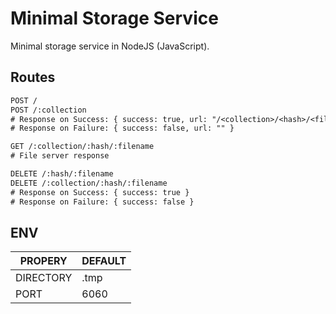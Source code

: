# Minimal Storage Service

Minimal storage service in NodeJS (JavaScript).

## Routes

```txt
POST /
POST /:collection
# Response on Success: { success: true, url: "/<collection>/<hash>/<filename>" }
# Response on Failure: { success: false, url: "" }
```

```txt
GET /:collection/:hash/:filename
# File server response
```

```txt
DELETE /:hash/:filename
DELETE /:collection/:hash/:filename
# Response on Success: { success: true }
# Response on Failure: { success: false }
```

## ENV

| PROPERY   | DEFAULT |
| --------- | ------- |
| DIRECTORY | .tmp    |
| PORT      | 6060    |
